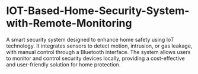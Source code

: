 # IOT-Based-Home-Security-System-with-Remote-Monitoring
A smart security system designed to enhance home safety using IoT technology. It integrates sensors to detect motion, intrusion, or gas leakage, with manual control through a Bluetooth interface. The system allows users to monitor and control security devices locally, providing a cost-effective and user-friendly solution for home protection.
